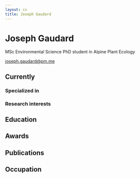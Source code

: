 ```yaml
---
layout: cv
title: Joseph Gaudard
---
```

# Joseph Gaudard
MSc Environmental Science
PhD student in Alpine Plant Ecology

<div id="webaddress">
<a href="joseph.gaudard@pm.me">joseph.gaudard@pm.me</a>
<!-- | <a href=""></a> -->
</div>


## Currently



### Specialized in




### Research interests




## Education





## Awards





## Publications

<!-- A list is also available [online](http://scholar.google.co.uk/citations?user=LTOTl0YAAAAJ) -->


## Occupation





<!-- ### Footer

Last updated: May 2013 -->


